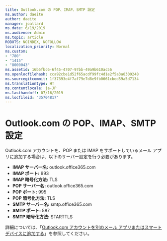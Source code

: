 ```yaml
---
title: Outlook.com の POP、IMAP、SMTP 設定
ms.author: daeite
author: daeite
manager: joallard
ms.date: 6/19/2019
ms.audience: Admin
ms.topic: article
ROBOTS: NOINDEX, NOFOLLOW
localization_priority: Normal
ms.custom:
- "780"
- "1415"
- "8000043"
ms.assetid: 16b5fbc6-6f45-4707-97bb-49a9b610ac56
ms.openlocfilehash: cca92cbe1d52f65acdf99fc4d1e2f5a3a8309248
ms.sourcegitcommit: 1f37393e4f7af79e7d8e9fb0661cbed59a5d7134
ms.translationtype: HT
ms.contentlocale: ja-JP
ms.lasthandoff: 07/16/2019
ms.locfileid: "35704817"
---
```

# <a name="pop-imap-and-smtp-settings-for-outlookcom"></a>Outlook.com の POP、IMAP、SMTP 設定

Outlook.com アカウントを、POP または IMAP をサポートしているメール アプリに追加する場合は、以下のサーバー設定を行う必要があります。
  
- **IMAP サーバー名:** outlook.office365.com
- **IMAP ポート:** 993
- **IMAP 暗号化方法:** TLS
- **POP サーバー名:** outlook.office365.com  
- **POP ポート:** 995  
- **POP 暗号化方法:** TLS  
- **SMTP サーバー名:** smtp.office365.com
- **SMTP ポート:** 587
- **SMTP 暗号化方法:** STARTTLS

詳細については、「[Outlook.com アカウントを別のメール アプリまたはスマート デバイスに追加する](https://support.office.com/article/73f3b178-0009-41ae-aab1-87b80fa94970?wt.mc_id=Office_Outlook_com_Alchemy)」を参照してください。